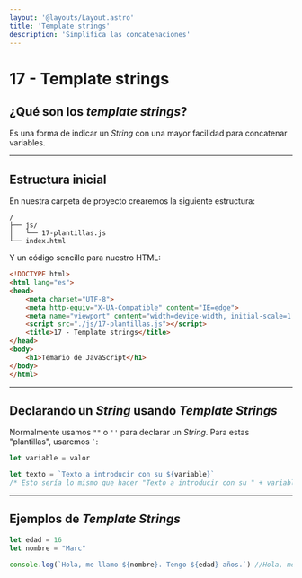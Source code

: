 ```yaml
---
layout: '@layouts/Layout.astro'
title: 'Template strings'
description: 'Simplifica las concatenaciones'
---
```

# 17 - Template strings

## ¿Qué son los *template strings*?

Es una forma de indicar un *String* con una mayor facilidad para concatenar variables.

<hr>

## Estructura inicial

En nuestra carpeta de proyecto crearemos la siguiente estructura:

```
/
├── js/
│   └── 17-plantillas.js
└── index.html
```

Y un código sencillo para nuestro HTML:

```html
<!DOCTYPE html>
<html lang="es">
<head>
    <meta charset="UTF-8">
    <meta http-equiv="X-UA-Compatible" content="IE=edge">
    <meta name="viewport" content="width=device-width, initial-scale=1.0">
    <script src="./js/17-plantillas.js"></script>
    <title>17 - Template strings</title>
</head>
<body>
    <h1>Temario de JavaScript</h1>
</body>
</html>
```

<hr>

## Declarando un *String* usando *Template Strings*

Normalmente usamos `""` o `''` para declarar un *String*. Para estas "plantillas", usaremos <code>`</code>:

```js
let variable = valor

let texto = `Texto a introducir con su ${variable}`
/* Esto sería lo mismo que hacer "Texto a introducir con su " + variable */
```

<hr>

## Ejemplos de *Template Strings*

```js
let edad = 16
let nombre = "Marc"

console.log(`Hola, me llamo ${nombre}. Tengo ${edad} años.`) //Hola, me llamo Marc. Tengo 16 años.
```
